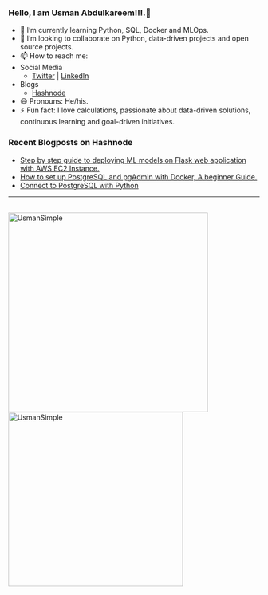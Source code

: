### Hello, I am Usman Abdulkareem!!!.👋

- 🌱 I’m currently learning Python, SQL, Docker and MLOps.
- 👯 I’m looking to collaborate on Python, data-driven projects and open source projects.
- 📫 How to reach me: 
 - Social Media
 	  - [Twitter](https://twitter.com/Usman_186168) | [LinkedIn](https://www.linkedin.com/in/usman-abdulkareem/)
 - Blogs
    - [Hashnode](https://usman186168.hashnode.dev/)
- 😄 Pronouns: He/his.
- ⚡ Fun fact: I love calculations, passionate about data-driven solutions, continuous learning and goal-driven initiatives.

### Recent Blogposts on Hashnode 
- [Step by step guide to deploying ML models on Flask web application with AWS EC2 Instance.](https://usman186168.hashnode.dev/step-by-step-guide-to-deploying-ml-models-on-flask-web-application-with-aws-ec2-instance)
- [How to set up PostgreSQL and pgAdmin with Docker, A beginner Guide.](https://usman186168.hashnode.dev/how-to-set-up-postgresql-and-pgadmin-with-docker-a-beginner-guide)
- [Connect to PostgreSQL with Python](https://usman186168.hashnode.dev/connect-to-postgresql-with-python)

<hr>
<br>
<div >
    <img align="left" src="https://github-readme-stats.vercel.app/api?username=UsmanSimple&count_private=true&show_icons=true&theme=radical"  width="400px" alt="UsmanSimple">
    &nbsp;&nbsp;
    &nbsp;&nbsp;
    <img align="center" src="https://github-readme-stats.vercel.app/api/top-langs/?username=UsmanSimple&layout=compact&theme=radical"  width="350px" alt="UsmanSimple">
</div>
